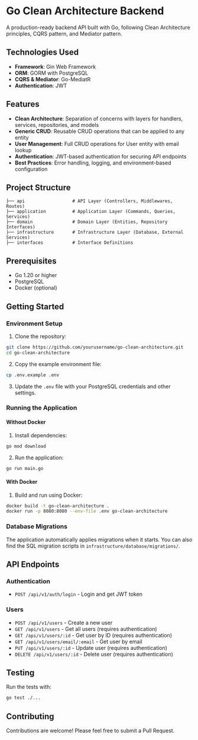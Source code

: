 # Go Clean Architecture Backend

A production-ready backend API built with Go, following Clean Architecture principles, CQRS pattern, and Mediator pattern.

## Technologies Used

- **Framework**: Gin Web Framework
- **ORM**: GORM with PostgreSQL
- **CQRS & Mediator**: Go-MediatR
- **Authentication**: JWT

## Features

- **Clean Architecture**: Separation of concerns with layers for handlers, services, repositories, and models
- **Generic CRUD**: Reusable CRUD operations that can be applied to any entity
- **User Management**: Full CRUD operations for User entity with email lookup
- **Authentication**: JWT-based authentication for securing API endpoints
- **Best Practices**: Error handling, logging, and environment-based configuration

## Project Structure

```
├── api                  # API Layer (Controllers, Middlewares, Routes)
├── application          # Application Layer (Commands, Queries, Services)
├── domain               # Domain Layer (Entities, Repository Interfaces)
├── infrastructure       # Infrastructure Layer (Database, External Services)
├── interfaces           # Interface Definitions
```

## Prerequisites

- Go 1.20 or higher
- PostgreSQL
- Docker (optional)

## Getting Started

### Environment Setup

1. Clone the repository:
```bash
git clone https://github.com/yourusername/go-clean-architecture.git
cd go-clean-architecture
```

2. Copy the example environment file:
```bash
cp .env.example .env
```

3. Update the `.env` file with your PostgreSQL credentials and other settings.

### Running the Application

#### Without Docker

1. Install dependencies:
```bash
go mod download
```

2. Run the application:
```bash
go run main.go
```

#### With Docker

1. Build and run using Docker:
```bash
docker build -t go-clean-architecture .
docker run -p 8080:8080 --env-file .env go-clean-architecture
```

### Database Migrations

The application automatically applies migrations when it starts. You can also find the SQL migration scripts in `infrastructure/database/migrations/`.

## API Endpoints

### Authentication
- `POST /api/v1/auth/login` - Login and get JWT token

### Users
- `POST /api/v1/users` - Create a new user
- `GET /api/v1/users` - Get all users (requires authentication)
- `GET /api/v1/users/:id` - Get user by ID (requires authentication)
- `GET /api/v1/users/email/:email` - Get user by email
- `PUT /api/v1/users/:id` - Update user (requires authentication)
- `DELETE /api/v1/users/:id` - Delete user (requires authentication)

## Testing

Run the tests with:

```bash
go test ./...
```

## Contributing

Contributions are welcome! Please feel free to submit a Pull Request.
